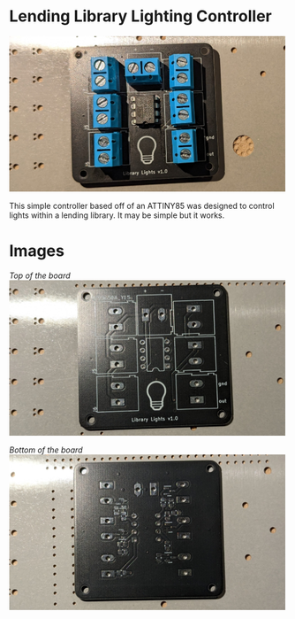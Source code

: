 # Lending Library Lighting Controller 

<img src="./images/topDown.jpg" width="500"> 

This simple controller based off of an ATTINY85 was designed to control lights within a lending library. It may be simple but it works. 

# Images

*Top of the board*
<picture>
<img src="./images/topUnsoldered.jpg" width="500">
</picture>


*Bottom of the board*
<img src="./images/bottomUnsoldered.jpg" width="500">
